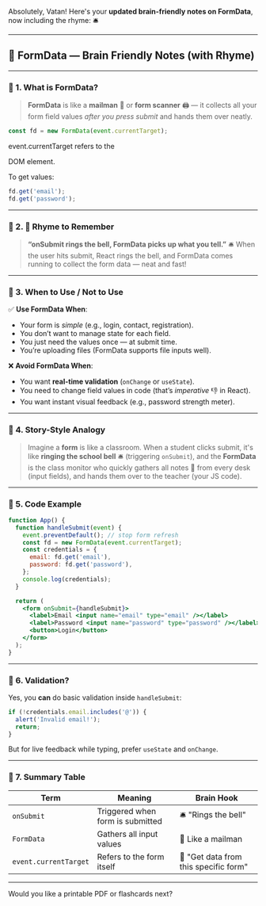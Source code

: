 Absolutely, Vatan! Here's your **updated brain-friendly notes on FormData**, now including the rhyme: 🛎️

---

## 🧠 FormData — Brain Friendly Notes (with Rhyme)

---

### 🔹 1. What is FormData?

> **FormData** is like a **mailman** 📮 or **form scanner** 🖨️ — it collects all your form field values *after you press submit* and hands them over neatly.

```js
const fd = new FormData(event.currentTarget);

```

event.currentTarget refers to the <form> DOM element.

To get values:

```js
fd.get('email');
fd.get('password');
```

---

### 🔹 2. 🔔 Rhyme to Remember

> **“onSubmit rings the bell, FormData picks up what you tell.”**
> 🛎️ When the user hits submit, React rings the bell, and FormData comes running to collect the form data — neat and fast!

---

### 🔹 3. When to Use / Not to Use

✅ **Use FormData When**:

* Your form is *simple* (e.g., login, contact, registration).
* You don’t want to manage state for each field.
* You just need the values once — at submit time.
* You’re uploading files (FormData supports file inputs well).

❌ **Avoid FormData When**:

* You want **real-time validation** (`onChange` or `useState`).
* You need to change field values in code (that’s *imperative* 👎 in React).
* You want instant visual feedback (e.g., password strength meter).

---

### 🔹 4. Story-Style Analogy

> Imagine a **form** is like a classroom. When a student clicks submit, it's like **ringing the school bell** 🛎️ (triggering `onSubmit`), and the **FormData** is the class monitor who quickly gathers all notes 📝 from every desk (input fields), and hands them over to the teacher (your JS code).

---

### 🔹 5. Code Example

```jsx
function App() {
  function handleSubmit(event) {
    event.preventDefault(); // stop form refresh
    const fd = new FormData(event.currentTarget);
    const credentials = {
      email: fd.get('email'),
      password: fd.get('password'),
    };
    console.log(credentials);
  }

  return (
    <form onSubmit={handleSubmit}>
      <label>Email <input name="email" type="email" /></label>
      <label>Password <input name="password" type="password" /></label>
      <button>Login</button>
    </form>
  );
}
```

---

### 🔹 6. Validation?

Yes, you **can** do basic validation inside `handleSubmit`:

```js
if (!credentials.email.includes('@')) {
  alert('Invalid email!');
  return;
}
```

But for live feedback while typing, prefer `useState` and `onChange`.

---

### 🔹 7. Summary Table

| Term                  | Meaning                          | Brain Hook                            |
| --------------------- | -------------------------------- | ------------------------------------- |
| `onSubmit`            | Triggered when form is submitted | 🛎️ "Rings the bell"                  |
| `FormData`            | Gathers all input values         | 📮 Like a mailman                     |
| `event.currentTarget` | Refers to the form itself        | 🧾 "Get data from this specific form" |

---

Would you like a printable PDF or flashcards next?
